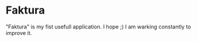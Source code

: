 # Faktura
"Faktura" is my fist usefull application. I hope ;) I am warking constantly to improve it. 
